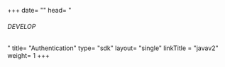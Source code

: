+++
date= ""
head= "<h6>DEVELOP</h6>"
title= "Authentication"
type= "sdk"
layout= "single"
linkTitle = "javav2"
weight= 1
+++